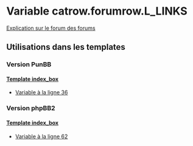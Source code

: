 # Variable catrow.forumrow.L_LINKS
[Explication sur le forum des forums](http://forum.forumactif.com/t294113-listing-des-variables#catrow.forumrow.L_LINKS)
## Utilisations dans les templates
### Version PunBB
#### [Template index_box](punbb/index_box.md)
* [Variable à la ligne 36](../punbb/index_box.tpl#L36)
### Version phpBB2
#### [Template index_box](subsilver/index_box.md)
* [Variable à la ligne 62](../subsilver/index_box.tpl#L62)